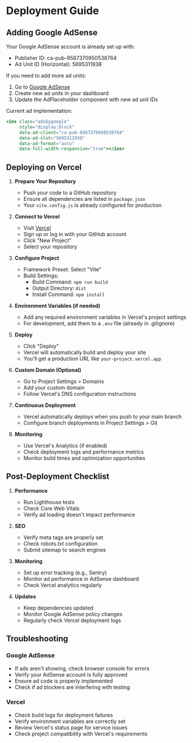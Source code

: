 # Deployment Guide

## Adding Google AdSense

Your Google AdSense account is already set up with:
- Publisher ID: ca-pub-9587370950538764
- Ad Unit ID (Horizontal): 5695311938

If you need to add more ad units:
1. Go to [Google AdSense](https://www.google.com/adsense)
2. Create new ad units in your dashboard
3. Update the AdPlaceholder component with new ad unit IDs

Current ad implementation:
```jsx
<ins class="adsbygoogle"
     style="display:block"
     data-ad-client="ca-pub-9587370950538764"
     data-ad-slot="5695311938"
     data-ad-format="auto"
     data-full-width-responsive="true"></ins>
```

## Deploying on Vercel

1. **Prepare Your Repository**
   - Push your code to a GitHub repository
   - Ensure all dependencies are listed in `package.json`
   - Your `vite.config.js` is already configured for production

2. **Connect to Vercel**
   - Visit [Vercel](https://vercel.com)
   - Sign up or log in with your GitHub account
   - Click "New Project"
   - Select your repository

3. **Configure Project**
   - Framework Preset: Select "Vite"
   - Build Settings:
     - Build Command: `npm run build`
     - Output Directory: `dist`
     - Install Command: `npm install`

4. **Environment Variables (if needed)**
   - Add any required environment variables in Vercel's project settings
   - For development, add them to a `.env` file (already in .gitignore)

5. **Deploy**
   - Click "Deploy"
   - Vercel will automatically build and deploy your site
   - You'll get a production URL like `your-project.vercel.app`

6. **Custom Domain (Optional)**
   - Go to Project Settings > Domains
   - Add your custom domain
   - Follow Vercel's DNS configuration instructions

7. **Continuous Deployment**
   - Vercel automatically deploys when you push to your main branch
   - Configure branch deployments in Project Settings > Git

8. **Monitoring**
   - Use Vercel's Analytics (if enabled)
   - Check deployment logs and performance metrics
   - Monitor build times and optimization opportunities

## Post-Deployment Checklist

1. **Performance**
   - Run Lighthouse tests
   - Check Core Web Vitals
   - Verify ad loading doesn't impact performance

2. **SEO**
   - Verify meta tags are properly set
   - Check robots.txt configuration
   - Submit sitemap to search engines

3. **Monitoring**
   - Set up error tracking (e.g., Sentry)
   - Monitor ad performance in AdSense dashboard
   - Check Vercel analytics regularly

4. **Updates**
   - Keep dependencies updated
   - Monitor Google AdSense policy changes
   - Regularly check Vercel deployment logs

## Troubleshooting

### Google AdSense
- If ads aren't showing, check browser console for errors
- Verify your AdSense account is fully approved
- Ensure ad code is properly implemented
- Check if ad blockers are interfering with testing

### Vercel
- Check build logs for deployment failures
- Verify environment variables are correctly set
- Review Vercel's status page for service issues
- Check project compatibility with Vercel's requirements